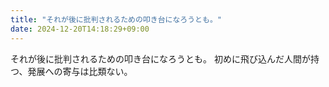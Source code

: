 ```yaml
---
title: "それが後に批判されるための叩き台になろうとも。"
date: 2024-12-20T14:18:29+09:00
---
```

それが後に批判されるための叩き台になろうとも。
初めに飛び込んだ人間が持つ、発展への寄与は比類ない。
